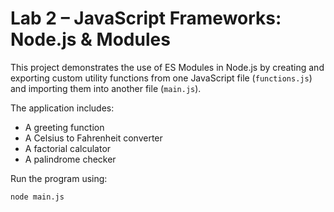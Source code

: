 # Lab 2 – JavaScript Frameworks: Node.js & Modules

This project demonstrates the use of ES Modules in Node.js by creating and exporting custom utility functions from one JavaScript file (`functions.js`) and importing them into another file (`main.js`). 

The application includes:
- A greeting function
- A Celsius to Fahrenheit converter
- A factorial calculator
- A palindrome checker

Run the program using:
```bash
node main.js
